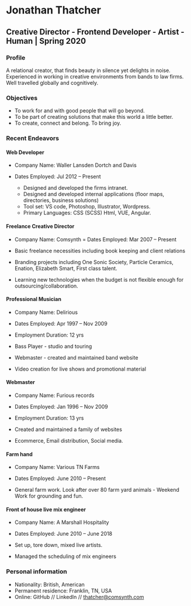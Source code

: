 # Jonathan Thatcher 
## Creative Director - Frontend Developer - Artist - Human | Spring 2020
### Profile
A relational creator, that finds beauty in silence yet delights in noise. Experienced in working in creative environments from bands to law firms. Well travelled globally and cognitively.
### Objectives
- To work for and with good people that will go beyond. 
- To be part of creating solutions that make this world a little better. 
- To create, connect and belong. To bring joy. 
### Recent Endeavors

#### Web Developer
- Company Name: Waller Lansden Dortch and Davis
- Dates Employed: Jul 2012 – Present

     - Designed and developed the firms intranet.
     - Designed and developed internal applications (floor maps, directories, business solutions) 
     - Tool set: VS code, Photoshop, Illustrator, Wordpress.
     - Primary Languages: CSS (SCSS) Html, VUE, Angular.

#### Freelance Creative Director
- Company Name: Comsynth
= Dates Employed: Mar 2007 – Present

- Basic freelance necessities including book keeping and client relations
- Branding projects including One Sonic Society, Particle Ceramics, Enation, Elizabeth Smart, First class talent.
- Learning new technologies when the budget is not flexible enough for outsourcing/collaboration. 

#### Professional Musician
- Company Name: Delirious
- Dates Employed: Apr 1997 – Nov 2009
- Employment Duration: 12 yrs 

- Bass Player - studio and touring
- Webmaster - created and maintained band website
- Video creation for live shows and promotional material 

#### Webmaster
- Company Name: Furious records
- Dates Employed: Jan 1996 – Nov 2009
- Employment Duration: 13 yrs 

- Created and maintained a family of websites 
- Ecommerce, Email distribution, Social media.

#### Farm hand
- Company Name: Various TN Farms
- Dates Employed: June 2010 – Present

- General farm work. Look after over 80 farm yard animals -  Weekend Work for grounding and fun.

#### Front of house live mix engineer
- Company Name: A Marshall Hospitality 
- Dates Employed: June 2010 – June 2018


- Set up, tore down, mixed live artists.
- Managed the scheduling of mix engineers

### Personal information

- Nationality: British, American
- Permanent residence: Franklin, TN, USA
- Online: GitHub // LinkedIn // thatcher@comsynth.com


